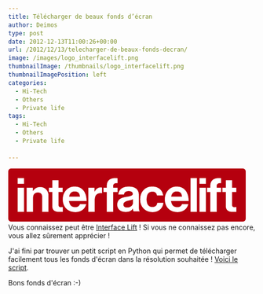 ```yaml
---
title: Télécharger de beaux fonds d’écran
author: Deimos
type: post
date: 2012-12-13T11:00:26+00:00
url: /2012/12/13/telecharger-de-beaux-fonds-decran/
image: /images/logo_interfacelift.png
thumbnailImage: /thumbnails/logo_interfacelift.png
thumbnailImagePosition: left
categories:
  - Hi-Tech
  - Others
  - Private life
tags:
  - Hi-Tech
  - Others
  - Private life

---
```

![interfacelift](/images/logo_interfacelift.png)
Vous connaissez peut être [Interface Lift](http://interfacelift.com) ! Si vous ne connaissez pas encore, vous allez sûrement apprécier !

J'ai fini par trouver un petit script en Python qui permet de télécharger facilement tous les fonds d'écran dans la résolution souhaitée ! [Voici le script](https://raw.github.com/dmacpherson/py-interfacelift-downloader/master/interfacelift.py).

Bons fonds d'écran :-)